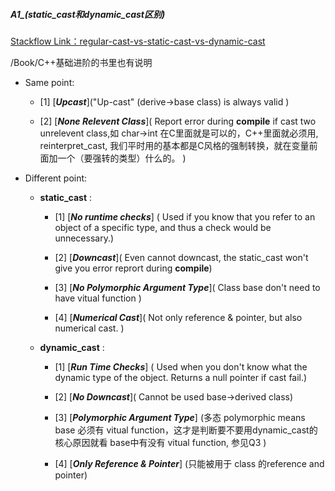 ##### A1_(static_cast和dynamic_cast区别)
[Stackflow Link：regular-cast-vs-static-cast-vs-dynamic-cast](https://stackoverflow.com/questions/28002/regular-cast-vs-static-cast-vs-dynamic-cast) 

/Book/C++基础进阶的书里也有说明

- Same point: 

    - [1] [***Upcast***]("Up-cast" (derive->base class) is always valid )

    - [2] [***None Relevent Class***]( Report error during **compile** if cast two unrelevent class,如 char->int  在C里面就是可以的，C++里面就必须用, reinterpret_cast, 我们平时用的基本都是C风格的强制转换，就在变量前面加一个（要强转的类型）什么的。 )

- Different point: 

    - **static_cast** : 

        - [1] [***No runtime checks***] ( Used if you know that you refer to an object of a specific type, and thus a check would be unnecessary.)
  
        - [2] [***Downcast***]( Even cannot downcast, the static_cast won't give you error reprort during **compile**)
    
        - [3] [***No Polymorphic Argument Type***]( Class base don't need to have vitual function )
    
        - [4] [***Numerical Cast***]( Not only reference & pointer, but also numerical cast. )

    - **dynamic_cast** :

        - [1] [***Run Time Checks***] ( Used when you don't know what the dynamic type of the object. Returns a null pointer if cast fail.)

       - [2] [***No Downcast***]( Cannot be used base->derived class)

		- [3] [***Polymorphic Argument Type***] (多态 polymorphic means base 必须有 vitual function，这才是判断要不要用dynamic_cast的核心原因就看 base中有没有 vitual function, 参见Q3 )

		- [4] [***Only Reference & Pointer***] (只能被用于 class 的reference and pointer)

